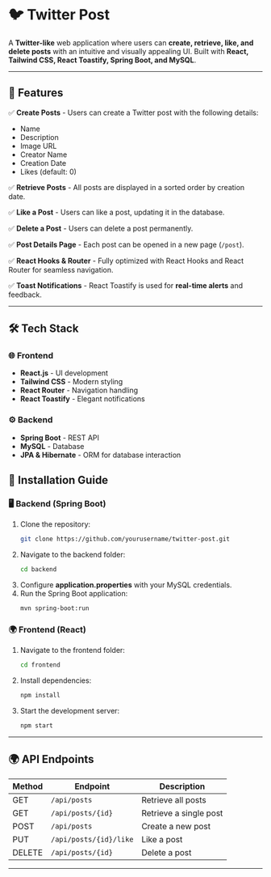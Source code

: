 # 🐦 Twitter Post

A **Twitter-like** web application where users can **create, retrieve, like, and delete posts** with an intuitive and visually appealing UI. Built with **React, Tailwind CSS, React Toastify, Spring Boot, and MySQL**.

---

## 🚀 Features

✅ **Create Posts** - Users can create a Twitter post with the following details:
   - Name
   - Description
   - Image URL
   - Creator Name
   - Creation Date
   - Likes (default: 0)

✅ **Retrieve Posts** - All posts are displayed in a sorted order by creation date.

✅ **Like a Post** - Users can like a post, updating it in the database.

✅ **Delete a Post** - Users can delete a post permanently.

✅ **Post Details Page** - Each post can be opened in a new page (`/post`).

✅ **React Hooks & Router** - Fully optimized with React Hooks and React Router for seamless navigation.

✅ **Toast Notifications** - React Toastify is used for **real-time alerts** and feedback.

---

## 🛠️ Tech Stack

### 🌐 Frontend
- **React.js** - UI development
- **Tailwind CSS** - Modern styling
- **React Router** - Navigation handling
- **React Toastify** - Elegant notifications

### ⚙️ Backend
- **Spring Boot** - REST API
- **MySQL** - Database
- **JPA & Hibernate** - ORM for database interaction


## 🔧 Installation Guide

### 🖥 Backend (Spring Boot)
1. Clone the repository:
   ```sh
   git clone https://github.com/yourusername/twitter-post.git
   ```
2. Navigate to the backend folder:
   ```sh
   cd backend
   ```
3. Configure **application.properties** with your MySQL credentials.
4. Run the Spring Boot application:
   ```sh
   mvn spring-boot:run
   ```

### 🌍 Frontend (React)
1. Navigate to the frontend folder:
   ```sh
   cd frontend
   ```
2. Install dependencies:
   ```sh
   npm install
   ```
3. Start the development server:
   ```sh
   npm start
   ```

---

## 🌍 API Endpoints
| Method | Endpoint        | Description             |
|--------|----------------|-------------------------|
| GET    | `/api/posts`   | Retrieve all posts     |
| GET    | `/api/posts/{id}` | Retrieve a single post |
| POST   | `/api/posts`   | Create a new post      |
| PUT    | `/api/posts/{id}/like` | Like a post    |
| DELETE | `/api/posts/{id}` | Delete a post        |

---


